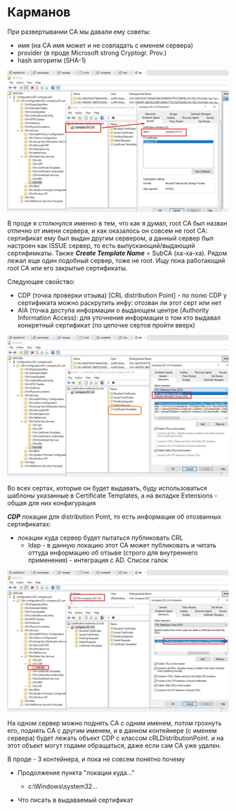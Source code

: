 # Карманов
При развертывании CA мы давали ему советы: 
- имя (на CA имя может и не совпадать с именем сервера)
- provider (в проде Microsoft strong Cryptogr. Prov.)
- hash алгоритм (SHA-1)

![](./pictures/01.jpg)

В проде я столкнулся именно в тем, что как я думал, root CA был назван отлично от имени сервера, и как оказалось он совсем не root CA: сертификат ему был выдан другим сервером, а данный сервер был настроен как ISSUE сервер, то есть выпускающий/выдающий сертифимкаты. Также ___Create Template Name___ = SubCA (ха-ха-ха). Рядом лежал еще один подобный сервер, тоже не root. Ищу пока работающий root CA или его закрытые сертификаты.

Следующее свойство: 
- CDP (точка проверки отзыва) [CRL distribution Point] - по полю CDP у сертификата можно раскрутить инфу: отозван ли этот серт или нет
- AIA (точка доступа информации о выдающем центре (Authority Information Access): для уточнения информации о том кто выдавал конкретный сертификат (по цепочке сертов пройти вверх)

![](./pictures/02.jpg)

Во всех сертах, которые он будет выдавать, буду использоваться шаблоны указанные в Certificate Templates, а на вкладке Extensions - общая для них конфигурация

___CDP___
локации для distribution Point, то есть информации об отозванных сертификатах:
- локации куда сервер будет пытаться публиковать CRL
   - ldap - в данную локацию этот CA может публиковать и читать оттуда информацию об отзыве (строго для внутреннего применения) - интеграция с AD. Список галок

![](./pictures/03.jpg)

На одном сервер можно поднять CА с одним именем, потом грохнуть его, поднять CA с другим именем, и в данном контейнере (с именем сервера) будет лежать объект CDP с классом cRLDistributionPoint. и на этот объект могут годами обращаться, даже если сам CA уже удален. 

В проде - 3 контейнера, и пока не совсем понятно почему

- Продолжение пункта "локации куда..."
    - c:\Windows\system32...


- Что писать в выдаваемый сертификат

